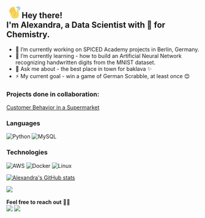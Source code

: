 <img src="./assets/hand-wave.gif" width='40' align="left"/><h2>Hey there! \
  I'm Alexandra, a Data Scientist with 💚 for Chemistry.</h2>

- 🔭 I’m currently working on SPICED Academy projects in Berlin, Germany.
- 🌱 I’m currently learning - how to build an Artificial Neural Network recognizing handwritten digits from the MNIST dataset.
- 💬 Ask me about - the best place in town for baklava ✨
- ⚡ My current goal - win a game of German Scrabble, at least once 😊

### Projects done in collaboration:&nbsp;
[Customer Behavior in a Supermarket](https://github.com/lenaromanenko/markov_simulation)

### Languages

![Python](https://img.shields.io/badge/-Python-000?&logo=python)
![MySQL](https://img.shields.io/badge/-MYSQL-000?&logo=MySQL&logoColor=4479A1)

### Technologies

![AWS](https://img.shields.io/badge/-AWS-000?&logo=Amazon-AWS&logoColor=FF9900)
![Docker](https://img.shields.io/badge/-Docker-000?&logo=Docker)
![Linux](https://img.shields.io/badge/-Linux-000?&logo=Linux&logoColor=FCC624)

[![Alexandra's GitHub stats](https://github-readme-stats.vercel.app/api?username=ai-aksoyoglu&count_private=true&show_icons=true&theme=chartreuse-dark&hide_title=true)](https://github.com/ai-aksoyoglu/github-readme-stats)

![](https://komarev.com/ghpvc/?username=ai-aksoyoglu&color=brightgreen&label=hits+👀)

__Feel free to reach out__ 🤝🏻  
<a href="https://www.linkedin.com/in/alexandra-irina-aksoyo%C4%9Flu-4722b575/"><img src="https://img.shields.io/badge/-0077B5?style=flat&logo=Linkedin&logoColor=white"/></a>
<a href="mailto:ai-aksoyoglu@protonmail.com"><img src="https://img.shields.io/badge/-ai&minus;aksoyoglu@protonmail.com-D14836?style=flat&logo=ProtonMail&logoColor=white&labelColor=#a7ffa4&color=#a7ffa4"/></a>


<!--
__Feel free to reach out__ [<img align="left" alt="linkedin" width="25px" src="assets/linkedin.png" />](https://www.linkedin.com/in/alexandra-irina-aksoyo%C4%9Flu-4722b575/)&nbsp;&nbsp;&nbsp;[<img alt="email" width="29px" src="assets/gmail.png" />](mailto:ai-aksoyoglu@protonmail.com) 
**ai-aksoyoglu/ai-aksoyoglu** is a ✨ _special_ ✨ repository because its `README.md` (this file) appears on your GitHub profile.

Here are some ideas to get you started:

- 🔭 I’m currently working on ...
- 🌱 I’m currently learning ...
- 👯 I’m looking to collaborate on ...
- 🤔 I’m looking for help with ...
- 💬 Ask me about ...
- 📫 How to reach me: ...
- 😄 Pronouns: ...
- ⚡ Fun fact: ...
-->
